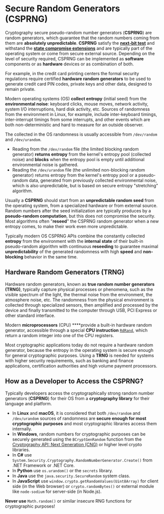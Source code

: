 # Secure Random Generators \(CSPRNG\)

Cryptography secure pseudo-random number generators \(**CSPRNG**\) are random generators, which guarantee that the random numbers coming from them are **absolutely unpredictable**. **CSPRNG** satisfy the [**next-bit test**](https://en.wikipedia.org/wiki/Next-bit_test) and withstand the [**state compromise extensions**](https://www.owasp.org/index.php/PRNG_state_compromise_extension_attack) and are typically part of the operating system or come from secure external source. Depending on the level of security required, CSPRNG can be implemented as **software** components or as **hardware** devices or as combination of both.

For example, in the credit card printing centers the formal security regulations require certified **hardware random generators** to be used to generate credit card PIN codes, private keys and other data, designed to remain private.

Modern operating systems \(OS\) **collect entropy** \(initial seed\) from the **environmental noise**: keyboard clicks, mouse moves, network activity, system I/O interruptions, hard disk activity, etc. Sources of randomness from the environment in Linux, for example, include inter-keyboard timings, inter-interrupt timings from some interrupts, and other events which are both non-deterministic and hard to measure for an outside observer.

The collected in the OS randomness is usually accessible from `/dev/random` and `/dev/urandom`.

* Reading from the `/dev/random` file \(the limited blocking random generator\) **returns entropy** from the kernel's entropy pool \(collected noise\) and **blocks** when the entropy pool is empty until additional environmental noise is gathered.
* Reading the `/dev/urandom` file \(the unlimited non-blocking random generator\) returns entropy from the kernel's entropy pool or a pseudo-random data, generated from previously collected environmental noise, which is also unpredictable, but is based on secure entropy "stretching" algorithm.

Usually a **CSPRNG** should start from an **unpredictable random seed** from the operating system, from a specialized hardware or from external source. Random numbers after the seed initialization are typically produces by a **pseudo-random computation**, but this does not compromise the security. Most algorithms often "**reseed**" the CSPRNG random generator when a new entropy comes, to make their work even more unpredictable.

Typically modern OS CSPRNG APIs combine the constantly collected **entropy** from the environment with the **internal state** of their built-in pseudo-random algorithm with continuous **reseeding** to guarantee maximal **unpredictability** of the generated randomness with high **speed** and **non-blocking** behavior in the same time.

## Hardware Random Generators \(TRNG\)

Hardware random generators, known as **true random number generators \(TRNG\)**, typically capture physical processes or phenomenа, such as the visible spectrum of the light, the thermal noise from the environment, the atmosphere noise, etc. The randomness from the physical environment is collected through specialized sensors, then amplified and processed by the device and finally transmitted to the computer through USB, PCI Express or other standard interface.

Modern **microprocessors** \(CPU\) ****provide a built-in hardware random generator, accessible through a special **CPU instruction** [`RdRand`](https://en.wikipedia.org/wiki/RdRand), which return a random integer into one of the CPU registers.

Most cryptographic applications today do not require a hardware random generator, because the entropy in the operating system is secure enough for general cryptographic purposes. Using a **TRNG** is needed for systems with higher security requirements, such as banking and finance applications, certification authorities and high volume payment processors.

## How as a Developer to Access the CSPRNG?

Typically developers access the cryptographically strong random number generators \(**CSPRNG**\) for their OS from a **cryptography library** for their language and platform.

* In **Linux** and **macOS**, it is considered that both `/dev/random` and `/dev/urandom` sources of randomness are **secure enough for most cryptographic purposes** and most cryptographic libraries access them internally.
* In **Windows**, random numbers for cryptographic purposes can be securely generated using the `BCryptGenRandom` function from the [Cryptography API: Next Generation \(CNG\)](https://docs.microsoft.com/windows/desktop/SecCNG/cng-portal) or higher level crypto libraries.
* In **C\#** use `System.Security.Cryptography.RandomNumberGenerator.Create()` from .NET Framework or .NET Core.
* In **Python** use `os.urandom()` or the `secrets` library.
* In **Java** use the `java.security.SecureRandom` system class.
* In **JavaScript** use `window.crypto.getRandomValues(Uint8Array)` for client side \(in the Web browser\) or `crypto.randomBytes()` or external module like `node-sodium` for server-side \(in Node.js\).

**Never use** `Math.random()` or similar insecure RNG functions for cryptographic purposes!

